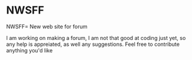 # NWSFF
NWSFF= New web site for forum

I am working on making a forum, I am not that good at coding just yet, so any help is appreiated, as well any suggestions.
Feel free to contribute anything you'd like
